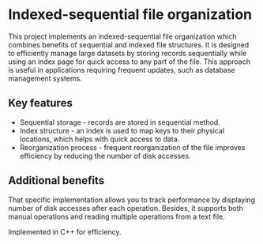 # Indexed-sequential file organization

This project implements an indexed-sequential file organization which combines benefits of sequential and indexed file structures. It is designed to efficiently manage large datasets by storing records sequentially while using an index page for quick access to any part of the file. This approach is useful in applications requiring frequent updates, such as database management systems. 

## Key features

- Sequential storage - records are stored in sequential method.
- Index structure - an index is used to map keys to their physical locations, which helps with quick access to data.
- Reorganization process - frequent reorganization of the file improves efficiency by reducing the number of disk accesses.

## Additional benefits

That specific implementation allows you to track performance by displaying number of disk accesses after each operation. Besides, it supports both manual operations and reading multiple operations from a text file.

Implemented in C++ for efficiency.
